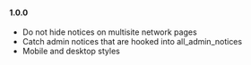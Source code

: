 #### 1.0.0
* Do not hide notices on multisite network pages
* Catch admin notices that are hooked into all_admin_notices
* Mobile and desktop styles
